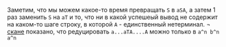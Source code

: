 Заметим, что мы можем какое-то время превращать `S` в `aSA`, а затем 1 раз заменить `S` на `aT` и то, что ни в какой успешеый вывод не содержит на каком-то шаге строку, 
в которой `A` - единственный нетерминал. ¬ [скане](https://github.com/jegorpopow/fl-2022-hse-win/blob/HW01/01-02.png) показано, что редуцировать `a...aTA....A` можно только в `a^n b^n a^n`